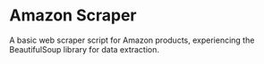 # Amazon Scraper

A basic web scraper script for Amazon products, experiencing the BeautifulSoup library for data extraction.
